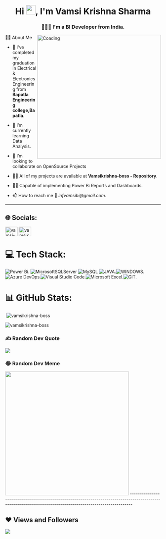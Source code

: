 
<a href="#"><img width="100%" height="https://github.com/vamsikrishna-boss/vamsikrishna-boss/blob/main/Data%20Aanalyst.png" height="175px"/></a>


<h1 align="center">Hi <img src="https://raw.githubusercontent.com/MartinHeinz/MartinHeinz/master/wave.gif" width="30px" height="30px">, I'm Vamsi Krishna Sharma </h1>
<h3 align="center">👨🏻‍💻 I'm a BI Developer from India.</h3>
<img align="right" alt="Coading" width="400" src="https://kingriver.co/wp-content/uploads/2024/04/imm-web3-copy-1024x772.png"


# 🙋‍♂️ About Me

- 🔭 I've completed my graduation in Electrical & Electronics Engineering from **Bapatla Engineering college,Bapatla**.

- 🌱 I’m currently learning Data Analysis.

- 👯 I’m looking to collaborate on OpenSource Projects

- 👨‍💻 All of my projects are available at **Vamsikrishna-boss - Repository**.

- 👨‍💻 Capable of implementing Power Bi Reports and Dashboards.
 
- 📫 How to reach me 📧 _infvamsibi@gmail.com_.

---------------------------------------------------------------------------------------------------------------------------------------------------

## 🌐 Socials:
<a href="https://www.linkedin.com/in/vamsi-krishna-n-95756b322" target="blank"><img align="center" src="https://raw.githubusercontent.com/rahuldkjain/github-profile-readme-generator/master/src/images/icons/Social/linked-in-alt.svg" alt="vamsi-krishna-n-95756b322" height="30" width="40" /></a>
<a href="https://www.instagram.com/vamsikrishnasharma" target="blank"><img align="center" src="https://raw.githubusercontent.com/rahuldkjain/github-profile-readme-generator/master/src/images/icons/Social/instagram.svg" alt="vamsikrishnasharma" height="30" width="40" /></a>

# 💻 Tech Stack:
![Power Bi](https://img.shields.io/badge/power_bi-F2C811?style=for-the-badge&logo=powerbi&logoColor=black). ![MicrosoftSQLServer](https://img.shields.io/badge/Microsoft%20SQL%20Server-CC2927?style=for-the-badge&logo=microsoft%20sql%20server&logoColor=white) ![MySQL](https://img.shields.io/badge/mysql-%2300000f.svg?style=for-the-badge&logo=mysql&logoColor=white) ![JAVA](https://img.shields.io/badge/Java-ED8B00?style=for-the-badge&logo=java&logoColor=white).![WINDOWS](https://img.shields.io/badge/Windows-0078D6?style=for-the-badge&logo=windows&logoColor=white).![Azure DevOps](https://img.shields.io/badge/Azure_DevOps-0078D7?style=for-the-badge&logo=azure-devops&logoColor=white).![Visual Studio Code](https://img.shields.io/badge/Visual_Studio-5C2D91?style=for-the-badge&logo=visual%20studio&logoColor=white).![Microsoft Excel](https://img.shields.io/badge/Microsoft_Excel-217346?style=for-the-badge&logo=microsoft-excel&logoColor=white).![GIT](https://img.shields.io/badge/GIT-E44C30?style=for-the-badge&logo=git&logoColor=white).

# 📊 GitHub Stats:
<p>&nbsp;<img align="center" src="https://github-readme-stats.vercel.app/api?username=vamsikrishna-boss&show_icons=true&locale=en" alt="vamsikrishna-boss" /></p>


<p><img align="center" src="https://github-readme-streak-stats.herokuapp.com/?user=vamsikrishna-boss&" alt="vamsikrishna-boss" /></p>

### ✍️ Random Dev Quote
![](https://quotes-github-readme.vercel.app/api?type=horizontal&theme=radical)

### 😂 Random Dev Meme
<img src='https://randommeme-five.vercel.app/' style="height: 400px;"/>
-------------------------------------------------------------------------------------------------------------------------------------------------------------

## ❤ Views and Followers

[![](https://visitcount.itsvg.in/api?id=VamsiKrishnaNandigam&label=Profile%20Views&pretty=false)](https://visitcount.itsvg.in)
